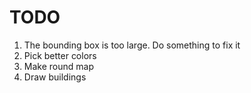 # TODO

1. The bounding box is too large. Do something to fix it
2. Pick better colors
3. Make round map
4. Draw buildings
